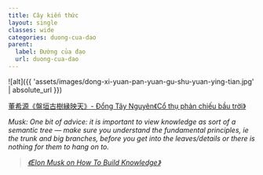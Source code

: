 ```yaml
---
title: Cây kiến thức
layout: single
classes: wide
categories: duong-cua-dao
parent:
  label: Đường của đạo
  url: duong-cua-dao
---
```


![alt]({{ 'assets/images/dong-xi-yuan-pan-yuan-gu-shu-yuan-ying-tian.jpg' | absolute_url }})
> <cite>
<a target="_blank" href="https://dongxiyuan.artron.net/works_detail_brt000790000262">
董希源《盤垣古樹縁映天》- Đổng Tây Nguyên《Cổ thụ phản chiếu bầu trời》
</a>
</cite>

*Musk: One bit of advice: it is important to view knowledge as sort of a semantic tree — make sure you understand the fundamental principles, ie the trunk and big branches, before you get into the leaves/details or there is nothing for them to hang on to.*

> <cite><a target="_blank" href="https://fs.blog/elon-musk-knowledge/">
《Elon Musk on How To Build Knowledge》
</a></cite>